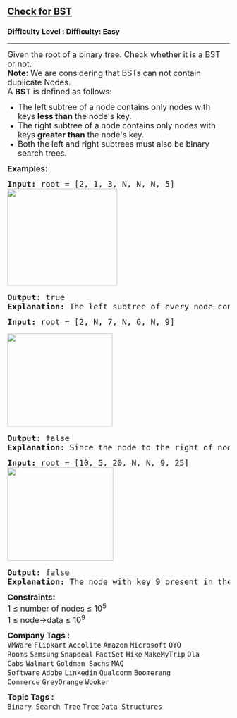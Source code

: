 <h2><a href="https://www.geeksforgeeks.org/problems/check-for-bst/1?page=1&difficulty=Easy&sortBy=submissions">Check for BST</a></h2><h3>Difficulty Level : Difficulty: Easy</h3><hr><div class="problems_problem_content__Xm_eO"><p><span style="font-size: 18px;">Given the root of a&nbsp;binary tree. Check whether it is a BST or not.<br><strong>Note: </strong>We are considering that BSTs can not contain duplicate Nodes.</span><br><span style="font-size: 18px;">A&nbsp;<strong>BST</strong>&nbsp;is defined as follows:</span></p>
<ul>
<li>
<div><span style="font-size: 18px;">The left subtree of a node contains only nodes with keys <strong>less than</strong> the node's key.</span></div>
</li>
<li>
<div><span style="font-size: 18px;">The right subtree of a node contains only nodes with keys <strong>greater than</strong> the node's key.</span></div>
</li>
<li>
<div><span style="font-size: 18px;">Both the left and right subtrees must also be binary search trees.</span></div>
</li>
</ul>
<p><span style="font-size: 18px;"><strong>Examples:</strong></span></p>
<pre><span style="font-size: 18px;"><strong>Input:</strong> root = [2, 1, 3, N, N, N, 5]
<img src="https://media.geeksforgeeks.org/img-practice/prod/addEditProblem/700149/Web/Other/blobid0_1739182093.jpg" width="249" height="220"></span><br><br><span style="font-size: 18px;"><strong>Output: </strong>true 
<strong>Explanation: </strong></span><span style="font-size: 18px;">The left subtree of every node contains smaller keys and right subtree of every node contains greater keys. Hence, the tree is a BST.<br></span></pre>
<pre><span style="font-size: 18px;"><strong>Input: </strong>root = [2, N, 7, N, 6, N, 9] </span><br><br><span style="font-size: 18px;"><img src="https://media.geeksforgeeks.org/img-practice/prod/addEditProblem/700149/Web/Other/blobid2_1739182131.jpg" width="238" height="211"></span><br><br><span style="font-size: 18px;"><strong>Output: </strong>false 
<strong>Explanation: </strong>Since the node to the right of node with key 7 has lesser key value, hence it is not a valid BST.</span></pre>
<pre><span style="font-size: 18px;"><strong>Input: </strong>root = [10, 5, 20, N, N, 9, 25]
<img src="https://media.geeksforgeeks.org/img-practice/prod/addEditProblem/700149/Web/Other/blobid3_1739182159.jpg" width="240" height="212"></span><br><br><span style="font-size: 18px;"><strong>Output: </strong>false
<strong>Explanation: </strong>The node with key 9 present in the right subtree has lesser key value than root node.</span></pre>
<p><span style="font-size: 18px;"><strong>Constraints:<br></strong></span><span style="font-size: 18px;">1 ≤ number of nodes ≤ 10<sup>5<br></sup></span><span style="font-size: 18px;">1 ≤ node-&gt;data ≤ 10<sup>9</sup></span></p></div><p><span style=font-size:18px><strong>Company Tags : </strong><br><code>VMWare</code>&nbsp;<code>Flipkart</code>&nbsp;<code>Accolite</code>&nbsp;<code>Amazon</code>&nbsp;<code>Microsoft</code>&nbsp;<code>OYO Rooms</code>&nbsp;<code>Samsung</code>&nbsp;<code>Snapdeal</code>&nbsp;<code>FactSet</code>&nbsp;<code>Hike</code>&nbsp;<code>MakeMyTrip</code>&nbsp;<code>Ola Cabs</code>&nbsp;<code>Walmart</code>&nbsp;<code>Goldman Sachs</code>&nbsp;<code>MAQ Software</code>&nbsp;<code>Adobe</code>&nbsp;<code>Linkedin</code>&nbsp;<code>Qualcomm</code>&nbsp;<code>Boomerang Commerce</code>&nbsp;<code>GreyOrange</code>&nbsp;<code>Wooker</code>&nbsp;<br><p><span style=font-size:18px><strong>Topic Tags : </strong><br><code>Binary Search Tree</code>&nbsp;<code>Tree</code>&nbsp;<code>Data Structures</code>&nbsp;
